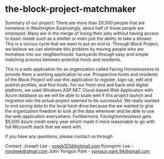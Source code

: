 # the-block-project-matchmaker

Summary of our project:
There are more than 20,000 people that are homeless in Washington.Surprisingly, about half of those people are employed.
Many are in the merge of losing their jobs without having access to basic needs such as a shelter or even just the ability to take a shower.
This is a vicious cycle that we want to put an end to. 
Through Block Project, we believe we can eliminate this problem by moving people who are homeless into our neighborhoods' backyards through easy and simple matching process between potential hosts and residents.

This is a web application for an organization called Facing Homelessness to provide them a working application to use.
Prospective hosts and residents of the Block Project will use this application to register, sign-up, edit and publish profiles, and find hosts. 
For our front-end and back-end digital platform, we used Windows ASP.NET Cloud-based Web Application with Azure database as we will be able
to scale well if this project launch and migration into the actual project seemed to be successful. We really wanted to end saving data
to the local hard-drive because the we wanted to give the organization freedom to look at the data whenever and be able to use the web
application everywhere. Furthermore, FacingHomlessness gets $5,000 Azure credit every year which made it more reasonable to go with
full Microsoft stack that we went with.

If you have any questions, please contact us through 

Contact:
Joseph Lee - yoseb123@hotmail.com
Kyungmin Lee - innoleek@gmail.com
John Yongjun Park - yongjun.park.94@gmail.com


